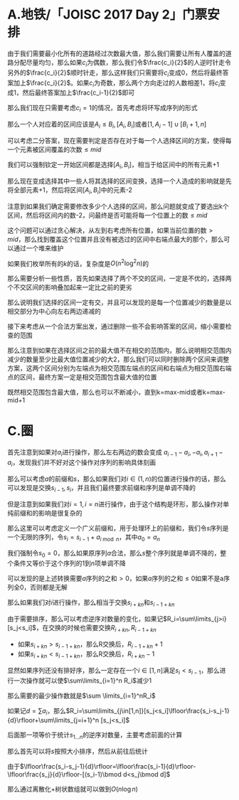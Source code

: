# A.地铁/「JOISC 2017 Day 2」门票安排

由于我们需要最小化所有的道路经过次数最大值，那么我们需要让所有人覆盖的道路分配尽量均匀，那么如果$c_i$为偶数，那么我们令$\frac{c_i}{2}$的人逆时针走令另外的$\frac{c_i}{2}$顺时针走，那么这样我们只需要将$c_i$变成0，然后将最终答案加上$\frac{c_i}{2}$。如果$c_i$为奇数，那么两个方向走过的人数相差1，将$c_i$变成1，然后最终答案加上$\frac{c_i-1}{2}$即可

那么我们现在只需要考虑$c_i=1$的情况，首先考虑将环写成序列的形式

那么一个人对应着的区间应该是$A_i\leq B_i,[A_i,B_i]$或者$[1,A_i-1]\cup [B_i+1,n]$

可以考虑二分答案，现在需要判定是否存在对于每一个人选择区间的方案，使得每一个元素被区间覆盖的次数$\leq mid$

我们可以强制钦定一开始区间都是选择$[A_i,B_i]$，相当于给区间中的所有元素+1

那么现在变成选择其中一些人将其选择的区间变换，选择一个人造成的影响就是先将全部元素+1，然后将区间$[A_i,B_i]$中的元素-2

注意到如果我们确定需要修改多少个人选择的区间，那么问题就变成了要选出k个区间，然后将区间内的数-2，问最终是否可能将每一个位置上的数$\leq mid$

这个问题可以通过贪心解决，从左到右考虑所有位置，如果当前位置的数$>mid$，那么找到覆盖这个位置并且没有被选过的区间中右端点最大的那个，那么可以通过一个堆来维护

如果我们枚举所有的$k$的话，复杂度是$O(n^2\log^2 n)$的

那么需要分析一些性质，首先如果选择了两个不交的区间，一定是不优的，选择两个不交区间的影响叠加起来一定比之前的更劣

那么说明我们选择的区间一定有交，并且可以发现的是每一个位置减少的数量是以相交部分为中心向左右两边递减的

接下来考虑从一个合法方案出发，通过删除一些不会影响答案的区间，缩小需要检查的范围

那么注意到如果在选择区间之前的最大值不在相交的范围内，那么说明相交范围内减少的数量至少比最大值位置减少的大$2$，那么我们可以同时删除两个区间来调整方案，这两个区间分别为左端点为相交范围左端点的区间和右端点为相交范围右端点的区间，最终方案一定是相交范围包含最大值的位置

既然相交范围包含最大值，那么也可以不断减小，直到k=max-mid或者k=max-mid+1

# C.圈

首先注意到如果对$a_i$进行操作，那么左右两边的数会变成 $a_{i-1}-a_i,-a_i,a_{i+1}-a_i$，发现我们并不好对这个操作对序列的影响具体刻画

那么可以考虑$a$的前缀和$s$，那么如果我们对$i\in (1,n)$的位置进行操作的话，那么可以发现是交换$s_{i-1},s_{i}$，并且我们最终要求前缀和序列是单调不降的

但是注意到如果我们对$i=1,i=n$进行操作，由于这个结构是环形，那么操作对单纯前缀和的影响是很复杂的

那么这里可以考虑定义一个广义前缀和，用于处理环上的前缀和，我们令$s$序列是一个无限的序列，令$s_i=s_{i-1}+a_{i \bmod n}$，其中$a_0=a_n$

我们强制令$s_0=0$，那么如果原序列$a$合法，那么$s$整个序列就是单调不降的，整个条件又等价于这个序列的$1$到$n$项单调不降

可以发现的是上述转换需要$a$序列的之和$>0$，如果$a$序列的之和$\leq 0$如果不是a序列全0，否则都是无解

那么如果我们对$i$进行操作，那么相当于交换$s_{i+kn}$和$s_{i-1+kn}$

由于需要排序，那么可以考虑逆序对数量的变化，如果记$R_i=\sum\limits_{j>i} [s_j<s_i]$，在交换的时候也需要交换$R_{i+kn},R_{i-1+kn}$

- 如果$s_{i+kn}>s_{i-1+kn}$，那么R交换后，$R_{i-1+kn}+1$
- 如果$s_{i+kn}<s_{i-1+kn}$，那么R交换后，$R_{i+kn}-1$

显然如果序列还没有排好序，那么一定存在一个$i\in [1,n]$满足$s_{i}<s_{i-1}$，那么进行一次操作就可以使$\sum\limits_{i=1}^n R_i$减少1

那么需要的最少操作数就是$\sum \limits_{i=1}^nR_i$

如果记$d=\sum a_i$，那么$R_i=\sum\limits_{j\in[1,n]}[s_j<s_i]\lfloor\frac{s_i-s_j-1}{d}\rfloor+\sum\limits_{j=i+1}^n [s_j<s_i]$

后面那一项等价于统计$s_{1...n}$的逆序对数量，主要考虑前面的计算

那么首先可以将$s$按照大小排序，然后从前往后统计

由于$\lfloor\frac{s_i-s_j-1}{d}\rfloor=\lfloor\frac{s_i-1}{d}\rfloor-\lfloor\frac{s_j}{d}\rfloor-[(s_i-1)\bmod d<s_j\bmod d]$

那么通过离散化+树状数组就可以做到$O(n\log n)$